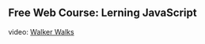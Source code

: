 Free Web Course: Lerning JavaScript
---

video: [Walker Walks](https://www.youtube.com/@walker-walks)